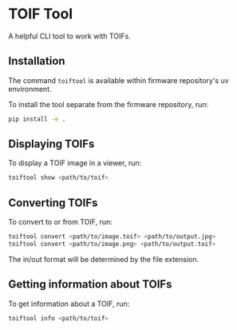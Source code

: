 # TOIF Tool

A helpful CLI tool to work with TOIFs.

## Installation

The command `toiftool` is available within firmware repository's uv environment.

To install the tool separate from the firmware repository, run:

```bash
pip install -e .
```

## Displaying TOIFs

To display a TOIF image in a viewer, run:

```bash
toiftool show <path/to/toif>
```

## Converting TOIFs

To convert to or from TOIF, run:

```bash
toiftool convert <path/to/image.toif> <path/to/output.jpg>
toiftool convert <path/to/image.png> <path/to/output.toif>
```

The in/out format will be determined by the file extension.

## Getting information about TOIFs

To get information about a TOIF, run:

```bash
toiftool info <path/to/toif>
```
